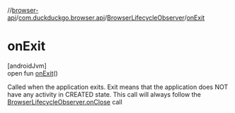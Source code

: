 //[browser-api](../../../index.md)/[com.duckduckgo.browser.api](../index.md)/[BrowserLifecycleObserver](index.md)/[onExit](on-exit.md)

# onExit

[androidJvm]\
open fun [onExit](on-exit.md)()

Called when the application exits. Exit means that the application does NOT have any activity in CREATED state. This call will always follow the [BrowserLifecycleObserver.onClose](on-close.md) call
